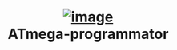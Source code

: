 <h1 align="center">
  <br>
  <a href="http://www.amitmerchant.com/electron-markdownify"><img src="https://fr.farnell.com/productimages/standard/en_GB/42334693.jpg" alt="image"></a>
  <br>
  ATmega-programmator
  <br>
</h1>
